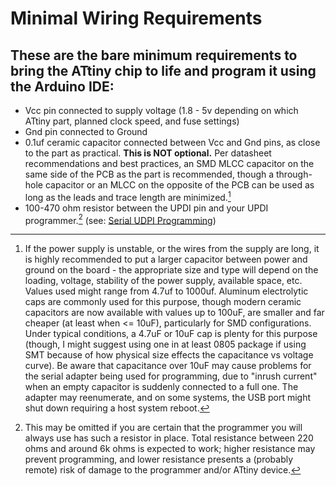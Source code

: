 # Minimal Wiring Requirements

## These are the bare minimum requirements to bring the ATtiny chip to life and program it using the Arduino IDE:

* Vcc pin connected to supply voltage (1.8 - 5v depending on which ATtiny part, planned clock speed, and fuse settings)
* Gnd pin connected to Ground
* 0.1uf ceramic capacitor connected between Vcc and Gnd pins, as close to the part as practical. **This is NOT optional.** Per datasheet recommendations and best practices, an SMD MLCC capacitor on the same side of the PCB as the part is recommended, though a through-hole capacitor or an MLCC on the opposite of the PCB can be used as long as the leads and trace length are minimized.[^1]
* 100-470 ohm resistor between the UPDI pin and your UPDI programmer.[^2] (see: [Serial UDPI Programming](UPDI/jtag2updi.md))


[^1]:If the power supply is unstable, or the wires from the supply are long, it is highly recommended to put a larger capacitor between power and ground on the board - the appropriate size and type will depend on the loading, voltage, stability of the power supply, available space, etc. Values used might range from 4.7uf to 1000uf. Aluminum electrolytic caps are commonly used for this purpose, though modern ceramic capacitors are now available with values up to 100uF, are smaller and far cheaper (at least when <= 10uF), particularly for SMD configurations. Under typical conditions, a 4.7uF or 10uF cap is plenty for this purpose (though, I might suggest using one in at least 0805 package if using SMT because of how physical size effects the capacitance vs voltage curve).  Be aware that capacitance over 10uF may cause problems for the serial adapter being used for programming, due to "inrush current" when an empty capacitor is suddenly connected to a full one.  The adapter may reenumerate, and on some systems, the USB port might shut down requiring a host system reboot.

[^2]:This may be omitted if you are certain that the programmer you will always use has such a resistor in place. Total resistance between 220 ohms and around 6k ohms is expected to work; higher resistance may prevent programming, and lower resistance presents a (probably remote) risk of damage to the programmer and/or ATtiny device.
